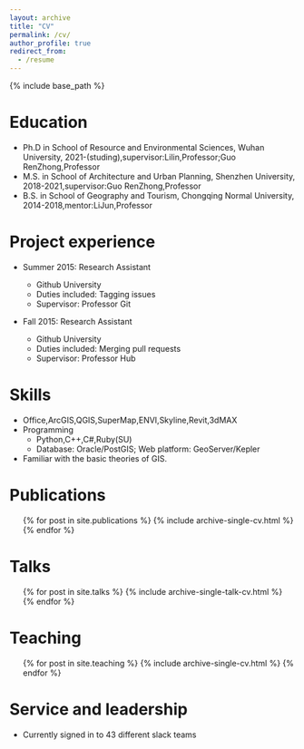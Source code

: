 ```yaml
---
layout: archive
title: "CV"
permalink: /cv/
author_profile: true
redirect_from:
  - /resume
---
```


{% include base_path %}

Education
======
* Ph.D in School of Resource and Environmental Sciences, Wuhan University, 2021-(studing),supervisor:Lilin,Professor;Guo RenZhong,Professor
* M.S. in School of Architecture and Urban Planning, Shenzhen University, 2018-2021,supervisor:Guo RenZhong,Professor
* B.S. in School of Geography and Tourism, Chongqing Normal University, 2014-2018,mentor:LiJun,Professor

<!-- 注释 -->
Project experience
======
* Summer 2015: Research Assistant
  * Github University
  * Duties included: Tagging issues
  * Supervisor: Professor Git

* Fall 2015: Research Assistant
  * Github University
  * Duties included: Merging pull requests
  * Supervisor: Professor Hub

Skills
======
* Office,ArcGIS,QGIS,SuperMap,ENVI,Skyline,Revit,3dMAX
* Programming
  * Python,C++,C#,Ruby(SU)
  * Database: Oracle/PostGIS; Web platform: GeoServer/Kepler
* Familiar with the basic theories of GIS.

Publications
======
  <ul>{% for post in site.publications %}
    {% include archive-single-cv.html %}
  {% endfor %}</ul>
  
Talks
======
  <ul>{% for post in site.talks %}
    {% include archive-single-talk-cv.html %}
  {% endfor %}</ul>
  
Teaching
======
  <ul>{% for post in site.teaching %}
    {% include archive-single-cv.html %}
  {% endfor %}</ul>
  
Service and leadership
======
* Currently signed in to 43 different slack teams
